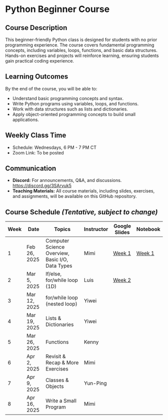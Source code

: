 # Python Beginner Course

## Course Description
This beginner-friendly Python class is designed for students with no prior programming experience. The course covers fundamental programming concepts, including variables, loops, functions, and basic data structures. Hands-on exercises and projects will reinforce learning, ensuring students gain practical coding experience.

## Learning Outcomes
By the end of the course, you will be able to:
- Understand basic programming concepts and syntax.
- Write Python programs using variables, loops, and functions.
- Work with data structures such as lists and dictionaries.
- Apply object-oriented programming concepts to build small applications.

## Weekly Class Time
- Schedule: Wednesdays, 6 PM - 7 PM CT
- Zoom Link: To be posted
  
## Communication
- **Discord:** For announcements, Q&A, and discussions. https://discord.gg/3SArvuk5
- **Teaching Materials:** All course materials, including slides, exercises, and assignments, will be available on this GitHub repository.

## Course Schedule *(Tentative, subject to change)*

| Week  | Date         | Topics                         | Instructor | Google Slides | Notebook |
|-------|-------------|--------------------------------|------------|---------------|---------------|
| 1     | Feb 26, 2025 | Computer Science Overview, Basic I/O, Data Types | Mimi       |[Week 1](https://docs.google.com/presentation/d/1guqQGlQR4lOj3sFPC4Ln9MbjWW0dKyPBWuV-VxjjFS8/edit?usp=sharing)               |[Week 1](https://colab.research.google.com/drive/1fhfhYPhlbD86qQ8-gUmo4lIix8uJ95qS?usp=sharing) |
| 2     | Mar 5, 2025  | If/else, for/while loop (1D)  | Luis       | [Week 2](https://docs.google.com/presentation/d/1M8XNdaMyR5WabYCY5l5t1pF69L1ER5y-RpNQ3up3BC0/edit?usp=sharing)              | | [Week 2](https://colab.research.google.com/drive/19ea0zj8_kAedRu0RMahIPuXJxe6XRx5R?usp=sharing)
| 3     | Mar 12, 2025 | for/while loop (nested loop)  | Yiwei      |               |  |
| 4     | Mar 19, 2025 | Lists & Dictionaries          | Yiwei      |               ||
| 5     | Mar 26, 2025 | Functions                     | Kenny      |               ||
| 6     | Apr 2, 2025  | Revisit & Recap & More Exercises | Mimi   |               ||
| 7     | Apr 9, 2025  | Classes & Objects             | Yun-Ping   |               ||
| 8     | Apr 16, 2025 | Write a Small Program        | Mimi       |               ||

